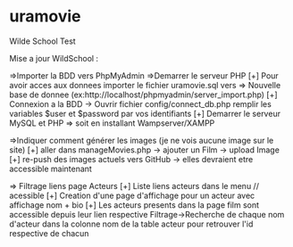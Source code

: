 # uramovie
 Wilde School Test

Mise a jour WildSchool :

=>Importer la BDD vers PhpMyAdmin
=>Demarrer le serveur PHP
[+] Pour avoir acces aux donnees importer le fichier uramovie.sql vers => Nouvelle base de donnee (ex:http://localhost/phpmyadmin/server_import.php)
[+] Connexion a la BDD -> Ouvrir fichier config/connect_db.php remplir les variables $user et $password par vos identifiants
[+] Demarrer le serveur MySQL et PHP => soit en installant Wampserver/XAMPP


=>Indiquer comment générer les images (je ne vois aucune image sur le site)
[+] aller dans manageMovies.php -> ajouter un Film -> upload Image 
[+] re-push des images actuels vers GitHub -> elles devraient etre accessible maintenant

=> Filtrage liens page Acteurs 
[+] Liste liens acteurs dans le menu // acessible 
[+] Creation d'une page d'affichage pour un acteur avec affichage nom + bio
[+] Les acteurs presents dans la page film sont accessible depuis leur lien respective
Filtrage->Recherche de chaque nom d'acteur dans la colonne nom de la table acteur pour retrouver l'id respective de chacun
